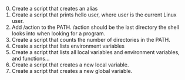 0. Create a script that creates an alias 
1. Create a script that prints hello user, where user is the current Linux user. 
2. Add /action to the PATH. /action should be the last directory the shell looks into when looking for a program. 
3. Create a script that counts the number of directories in the PATH. 
4. Create a script that lists environment variables
5. Create a script that lists all local variables and environment variables, and functions... 
6. Create a script that creates a new local variable. 
7. Create a script that creates a new global variable. 
